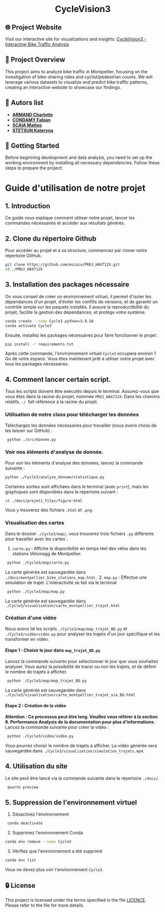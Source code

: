 <h1 align="center">CycleVision3</h1>

## 🌐 Project Website  
Visit our interactive site for visualizations and insights: [CycleVision3 - Interactive Bike Traffic Analysis](https://mscaia.github.io/PROJ_HAX712X/)

## 📖 Project Overview 
This project aims to analyze bike traffic in Montpellier, focusing on the investigation of bike-sharing rides and cyclist/pedestrian counts. We will leverage various datasets to visualize and predict bike traffic patterns, creating an interactive website to showcase our findings.

## 👥 Autors list

- [**ARMAND Charlotte**](https://github.com/CharlotteARMAND)
- [**CONDAMY Fabian**](https://github.com/FabianCondamy)
- [**SCAIA Matteo**](https://github.com/mscaia)
- [**STETSUN Kateryna**](https://github.com/KatyaStetsun)

## 🚀 Getting Started

Before beginning development and data analysis, you need to set up the working environment by installing all necessary dependencies. Follow these steps to prepare the project:

# Guide d'utilisation de notre projet
## 1. Introduction 
Ce guide vous explique comment utiliser notre projet, lancer les commandes nécessaires et accéder aux résultats générés.
## 2. Clone du répertoire Github
Pour accéder au projet et à sa structure, commencez par cloner notre répertoire GitHub.
```bash
git clone https://github.com/mscaia/PROJ_HAX712X.git
cd ./PROJ_HAX712X
```
## 3. Installation des packages nécessaire
On vous conseil de créer un environnement virtuel, il permet d'isoler les dépendances d'un projet, d'éviter les conflits de versions, et de garantir un contrôle simple sur les paquets installés. Il assure la reproductibilité du projet, facilite la gestion des dépendances, et protège votre système.
```bash
conda create --name Cycle3 python=3.9.18
conda activate Cycle3
```
Ensuite, installez les packages nécessaires pour faire fonctionner le projet :
```bash
pip install -r requirements.txt
```
Après cette commande, l'environnement virtuel `Cycle3` occupera environ 1 Go de votre espace. Vous êtes maintenant prêt à utiliser notre projet avec tous les packages nécessaires.
## 4. Comment lancer certain script.
Tous les scripts doivent être exécutés depuis le terminal. Assurez-vous que vous êtes dans la racine du projet, nommée `PROJ_HAX712X`. Dans les chemins relatifs, `./ `fait référence à la racine du projet.
### Utilisation de notre class pour télécharger les données
Téléchargez les données nécessaires pour travailler (nous avons choisi de les laisser sur GitHub) :
```bash
 python ./src/donnée.py
```
### Voir nos éléments d'analyse de donnée.
Pour voir les éléments d'analyse des données, lancez la commande suivante :
```bash
python ./Cycle3/analyse_donnee/statistique.py
```
Certaines sorties sont affichées dans le terminal (avec `print`), mais les graphiques sont disponibles dans le répertoire suivant :
```bash
cd ./docs/projet1_files/figure-html
```
Vous y trouverez des fichiers `.html` et `.png`.
### Visualisation des cartes
Dans le dossier `./Cycle3/map/`, vous trouverez trois fichiers `.py` différents pour travailler avec les cartes :
1. `carte.py` : Affiche la disponibilité en temps réel des vélos dans les stations Vélomagg de Montpellier.
```bash
 python ./Cycle3/map/carte.py 
```
La carte générée est sauvegardée dans `./docs/montpellier_bike_stations_map.html.`
2. `map.py` : Effectue une simulation de trajet. L'interactivité se fait via le terminal
```bash
 python ./Cycle3/map/map.py 
```
La carte générée est sauvegardée dans `./Cycle3/visualisation/carte_montpellier_trajet.html`

### Création d'une vidéo
Nous avons lié les scripts `./Cycle3/map/map_trajet_BD.py` et `./Cycle3/vidéo/vidéo.py` pour analyser les trajets d'un jour spécifique et les transformer en vidéo. 
#### Etape 1 : Choisir le jour dans `map_trajet_BD.py`
Lancez la commande suivante pour sélectionner le jour que vous souhaitez analyser. Vous aurez la possibilité de tracer ou non les trajets, et de définir le nombre de trajets à afficher.
```bash
 python ./Cycle3/map/map_trajet_BD.py
```
La carte générée est sauvegardée dans `./Cycle3/visualisation/carte_montpellier_trajet_via_BD.html`
#### Etape 2 : Création de la vidéo
**Attention : Ce processus peut être long. Veuillez vous référer à la section 8. Performance Analysis de la documentation pour plus d'informations.**
Lancez la commande suivante pour créer la vidéo :
```bash
 python ./Cycle3/vidéo/vidéo.py
```
Vous pourrez choisir le nombre de trajets à afficher. La vidéo générée sera sauvegardée dans `./Cycle3/visualisation/simulation_trajets.mp4`.
## 4. Utilisation du site 
Le site peut être lancé via la commande suivante dans le répertoire `./docs/`.
```bash
 quarto preview
```

## 5. Suppression de l'environnement virtuel
1. Désactivez l'environnement
```bash
 conda deactivate
```
2. Supprimez l'environnement Conda
```bash
conda env remove --name Cycle3
```
3. Vérifiez que l'environnement a été supprimé
```bash
conda env list
```
Vous ne devez plus voir l'environnement `Cycle3`.
## 🔒 License

This project is licensed under the terms specified in the file [LICENCE](https://github.com/mscaia/PROJ_HAX712X/blob/main/LICENCE). Please refer to the file for more details.
